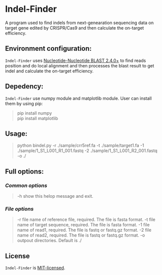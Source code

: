 # Indel-Finder  
A program used to find indels from next-genearation sequencing data on target gene edited by CRISPR/Cas9 and then calculate the on-target efficiency.

## Environment configuration:  
<code>Indel-Finder</code> uses [Nucleotide-Nucleotide BLAST 2.4.0+](https://blast.ncbi.nlm.nih.gov/Blast.cgi?CMD=Web&PAGE_TYPE=BlastDocs&DOC_TYPE=Download) to find reads position and do local alignment and then processes the blast result to get indel and calculate the on-target efficiency.


## Depedency:
<code>Indel-Finder</code> use numpy module and matplotlib module.
User can install them by using pip:

  > pip install numpy  
  > pip install matplotlib

## Usage: 
 >python bindel.py -r ./sample/crr5ref.fa -t ./sample/target1.fa -1 ./sample/1_S1_L001_R1_001.fastq -2 ./sample/1_S1_L001_R2_001.fastq -o ./
 
## Full options:
### *Common options*
 > -h      show this helop message and exit.
### *File options*
> -r     file name of reference file, required. The file is fasta format.
> -t     file name of target sequence, required. The file is fasta format.
> -1     file name of read1, required. The file is fastq or fastq.gz format.
> -2     file name of read2, required. The file is fastq or fastq.gz format.
> -o     outpout directories. Default is ./  


## License  
<code>Indel-Finder</code> is [MIT-licensed](https://github.com/TuanjieNew/Indel-Finder/blob/master/LICENSE).
